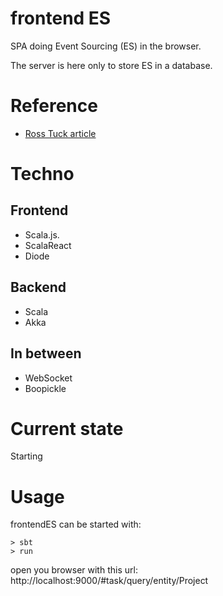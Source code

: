 # frontend ES
SPA doing Event Sourcing (ES) in the browser.

The server is here only to store ES in a database.


# Reference
  - [Ross Tuck article](http://rosstuck.com/a-case-for-event-sourcing-in-js-browser-apps)

# Techno

## Frontend

  - Scala.js.
  - ScalaReact
  - Diode

## Backend

  - Scala
  - Akka

## In between

  - WebSocket
  - Boopickle


# Current state
Starting

# Usage
frontendES can be started with: 
```
> sbt
> run
```

open you browser with this url: http://localhost:9000/#task/query/entity/Project

